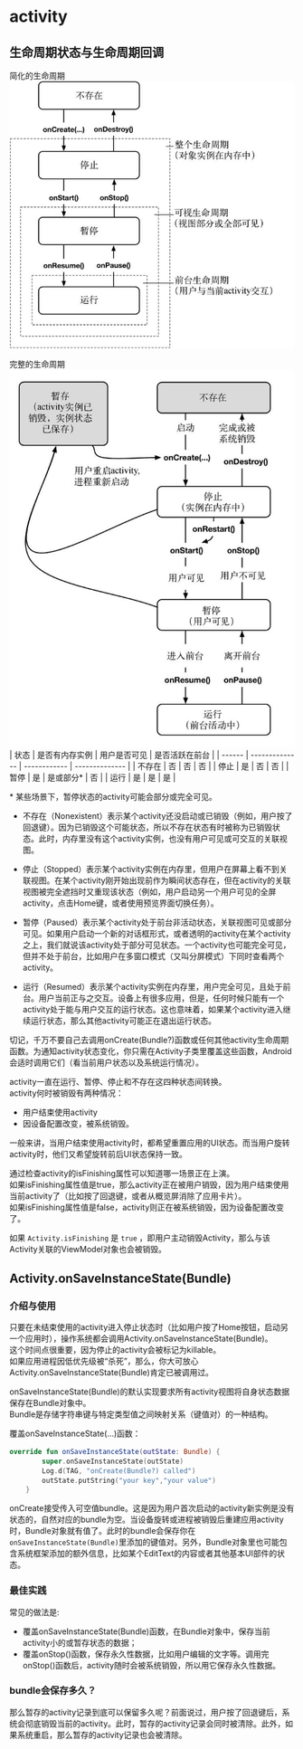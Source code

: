 # activity

## 生命周期状态与生命周期回调

简化的生命周期
![简化的生命周期](activity_lifecycle.jfif)

完整的生命周期
![完整的生命周期](activity_lifecycle_accurate.jfif)
| 状态   | 是否有内存实例 | 用户是否可见 | 是否活跃在前台 |
| ------ | -------------- | ------------ | -------------- |
| 不存在 | 否             | 否           | 否             |
| 停止   | 是             | 否           | 否             |
| 暂停   | 是             | 是或部分*    | 否             |
| 运行   | 是             | 是           | 是             |

\* 某些场景下，暂停状态的activity可能会部分或完全可见。

- 不存在（Nonexistent）表示某个activity还没启动或已销毁（例如，用户按了回退键）。因为已销毁这个可能状态，所以不存在状态有时被称为已销毁状态。此时，内存里没有这个activity实例，也没有用户可见或可交互的关联视图。

- 停止（Stopped）表示某个activity实例在内存里，但用户在屏幕上看不到关联视图。在某个activity刚开始出现前作为瞬间状态存在，但在activity的关联视图被完全遮挡时又重现该状态（例如，用户启动另一个用户可见的全屏activity，点击Home键，或者使用预览界面切换任务）。

- 暂停（Paused）表示某个activity处于前台非活动状态，关联视图可见或部分可见。如果用户启动一个新的对话框形式，或者透明的activity在某个activity之上，我们就说该activity处于部分可见状态。一个activity也可能完全可见，但并不处于前台，比如用户在多窗口模式（又叫分屏模式）下同时查看两个activity。

- 运行（Resumed）表示某个activity实例在内存里，用户完全可见，且处于前台。用户当前正与之交互。设备上有很多应用，但是，任何时候只能有一个activity处于能与用户交互的运行状态。这也意味着，如果某个activity进入继续运行状态，那么其他activity可能正在退出运行状态。

切记，千万不要自己去调用onCreate(Bundle?)函数或任何其他activity生命周期函数。为通知activity状态变化，你只需在Activity子类里覆盖这些函数，Android会适时调用它们（看当前用户状态以及系统运行情况）。

activity一直在运行、暂停、停止和不存在这四种状态间转换。  
activity何时被销毁有两种情况：

- 用户结束使用activity
- 因设备配置改变，被系统销毁。

一般来讲，当用户结束使用activity时，都希望重置应用的UI状态。而当用户旋转activity时，他们又希望旋转前后UI状态保持一致。

通过检查activity的isFinishing属性可以知道哪一场景正在上演。  
如果isFinishing属性值是true，那么activity正在被用户销毁，因为用户结束使用当前activity了（比如按了回退键，或者从概览屏消除了应用卡片）。  
如果isFinishing属性值是false，activity则正在被系统销毁，因为设备配置改变了。

如果 `Activity.isFinishing` 是 `true` ，即用户主动销毁Activity，那么与该Activity关联的ViewModel对象也会被销毁。

## Activity.onSaveInstanceState(Bundle)

### 介绍与使用

只要在未结束使用的activity进入停止状态时（比如用户按了Home按钮，启动另一个应用时），操作系统都会调用Activity.onSaveInstanceState(Bundle)。  
这个时间点很重要，因为停止的activity会被标记为killable。  
如果应用进程因低优先级被“杀死”，那么，你大可放心Activity.onSaveInstanceState(Bundle)肯定已被调用过。

onSaveInstanceState(Bundle)的默认实现要求所有activity视图将自身状态数据保存在Bundle对象中。  
Bundle是存储字符串键与特定类型值之间映射关系（键值对）的一种结构。

覆盖onSaveInstanceState(...)函数：

```kotlin
override fun onSaveInstanceState(outState: Bundle) {
        super.onSaveInstanceState(outState)
        Log.d(TAG, "onCreate(Bundle?) called")
        outState.putString("your key","your value")
    }
```

onCreate接受传入可空值bundle。这是因为用户首次启动的activity新实例是没有状态的，自然对应的bundle为空。当设备旋转或进程被销毁后重建应用activity时，Bundle对象就有值了。此时的bundle会保存你在`onSaveInstanceState(Bundle)`里添加的键值对。另外，Bundle对象里也可能包含系统框架添加的额外信息，比如某个EditText的内容或者其他基本UI部件的状态。

### 最佳实践

常见的做法是:

- 覆盖onSaveInstanceState(Bundle)函数，在Bundle对象中，保存当前activity小的或暂存状态的数据；
- 覆盖onStop()函数，保存永久性数据，比如用户编辑的文字等。调用完onStop()函数后，activity随时会被系统销毁，所以用它保存永久性数据。

### bundle会保存多久？

那么暂存的activity记录到底可以保留多久呢？前面说过，用户按了回退键后，系统会彻底销毁当前的activity。此时，暂存的activity记录会同时被清除。此外，如果系统重启，那么暂存的activity记录也会被清除。
